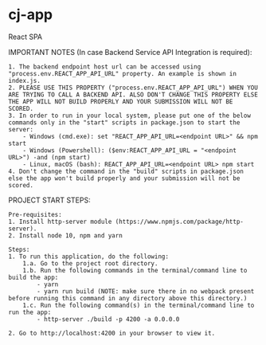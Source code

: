 # cj-app
React SPA


IMPORTANT NOTES (In case Backend Service API Integration is required):

    1. The backend endpoint host url can be accessed using "process.env.REACT_APP_API_URL" property. An example is shown in index.js.
    2. PLEASE USE THIS PROPERTY ("process.env.REACT_APP_API_URL") WHEN YOU ARE TRYING TO CALL A BACKEND API. ALSO DON'T CHANGE THIS PROPERTY ELSE THE APP WILL NOT BUILD PROPERLY AND YOUR SUBMISSION WILL NOT BE SCORED. 
    3. In order to run in your local system, please put one of the below commands only in the "start" scripts in package.json to start the server:
        - Windows (cmd.exe): set "REACT_APP_API_URL=<endpoint URL>" && npm start
        - Windows (Powershell): ($env:REACT_APP_API_URL = "<endpoint URL>") -and (npm start)
        - Linux, macOS (bash): REACT_APP_API_URL=<endpoint URL> npm start
    4. Don't change the command in the "build" scripts in package.json else the app won't build properly and your submission will not be scored. 
        
PROJECT START STEPS:

    Pre-requisites:
    1. Install http-server module (https://www.npmjs.com/package/http-server).
    2. Install node 10, npm and yarn

    Steps:
    1. To run this application, do the following:
        1.a. Go to the project root directory.
        1.b. Run the following commands in the terminal/command line to build the app:
            - yarn
            - yarn run build (NOTE: make sure there in no webpack present before running this command in any directory above this directory.)
        1.c. Run the following command(s) in the terminal/command line to run the app:    
            - http-server ./build -p 4200 -a 0.0.0.0
    
    2. Go to http://localhost:4200 in your browser to view it.
